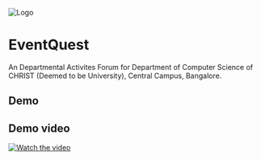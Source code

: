 
![Logo](https://dev-to-uploads.s3.amazonaws.com/uploads/articles/th5xamgrr6se0x5ro4g6.png)


# EventQuest

An Departmental Activites Forum for Department of Computer Science of CHRIST (Deemed to be University), Central Campus, Bangalore. 

## Demo


## Demo video

[![Watch the video](https://res.cloudinary.com/dq1q5mtdo/image/upload/v1723642353/Announcements/rh8npkw8giju2ckzyldj.jpg)](https://www.youtube.com/watch?v=bStQwuVibyI)
